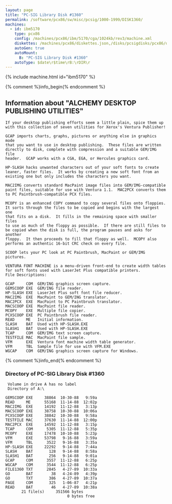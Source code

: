 ```yaml
---
layout: page
title: "PC-SIG Library Disk #1360"
permalink: /software/pcx86/sw/misc/pcsig/1000-1999/DISK1360/
machines:
  - id: ibm5170
    type: pcx86
    config: /machines/pcx86/ibm/5170/cga/1024kb/rev3/machine.xml
    diskettes: /machines/pcx86/diskettes.json,/disks/pcsigdisks/pcx86/diskettes.json
    autoGen: true
    autoMount:
      B: "PC-SIG Library Disk #1360"
    autoType: $date\r$time\rB:\rDIR\r
---
```


{% include machine.html id="ibm5170" %}

{% comment %}info_begin{% endcomment %}

## Information about "ALCHEMY DESKTOP PUBLISHING UTILITIES"

    If your desktop publishing efforts seem a little plain, spice them up
    with this collection of seven utilities for Xerox's Ventura Publisher!
    
    GCAP imports charts, graphs, pictures or anything else in graphics mode
    that you want to use in desktop publishing.  These files are written
    directly to disk, complete with compression and a suitable GEM/IMG file
    header.  GCAP works with a CGA, EGA, or Hercules graphics card.
    
    HP-SLASH hacks unwanted characters out of your soft fonts to create
    leaner, faster files.  It works by creating a new soft font from an
    existing one but only includes the characters you want.
    
    MAC2IMG converts standard MacPaint image files into GEM/IMG-compatible
    paint files, suitable for use with Ventura 1.1.  MAC2PCX converts them
    to PC Paintbrush-compatible PCX files.
    
    MCOPY is an enhanced COPY command to copy several files onto floppies.
    It sorts through the files to be copied and begins with the largest one
    that fits on a disk.  It fills in the remaining space with smaller files
    to use as much of the floppy as possible.  If there are still files to
    be copied when the disk is full, the program pauses and asks for another
    floppy.  It then proceeds to fill that floppy as well.  MCOPY also
    performs an authentic 16-bit CRC check on every file.
    
    SCOOP lets your PC look at PC Paintbrush, MacPaint or GEM/IMG
    pictures.
    
    VENTURA FONT MACHINE is a menu-driven front-end to create width tables
    for soft fonts used with LaserJet Plus compatible printers.
    File Descriptions:
    
    GCAP     COM  GEM/ING graphics screen capture.
    GEMSCOOP EXE  GEM/ING file reader.
    HP-SLASH EXE  LaserJet Plus soft font file reducer.
    MAC2IMG  EXE  MacPaint to GEM/ING translator.
    MAC2PCX  EXE  MacPaint to PC Paintbrush translator.
    MACSCOOP EXE  MacPaint file reader.
    MCOPY    EXE  Multiple file copier.
    PCXSCOOP EXE  PC Paintbrush file reader.
    READ     ME   Initial information.
    SLASH    BAT  Used with HP-SLASH.EXE
    SLASH1   BAT  Used with HP-SLASH.EXE
    TCAP     COM  GEM/IMG text screen capture.
    TESTFILE MAC  MacPaint file sample.
    VFM      EXE  Ventura font machine width table generator.
    VFM      TBL  Sample file for use with VFM.EXE
    WGCAP    COM  GEM/ING graphics screen capture for Windows.
{% comment %}info_end{% endcomment %}


### Directory of PC-SIG Library Disk #1360

     Volume in drive A has no label
     Directory of A:\

    GEMSCOOP EXE     38864  10-30-88   9:59a
    READ     ME      55168  11-14-88  12:02p
    MAC2IMG  EXE     14192  11-12-88   3:13p
    MACSCOOP EXE     38758  10-30-88  10:06a
    PCXSCOOP EXE     38842  10-30-88   9:58a
    TESTFILE MAC     37630  11-14-88  12:00p
    MAC2PCX  EXE     14592  11-12-88   3:15p
    TCAP     COM      5305  11-12-88   5:35p
    MCOPY    EXE     17478  10-10-88   5:23p
    VFM      EXE     53798   9-16-88   3:59a
    VFM      TBL      3522   9-16-88   3:35a
    HP-SLASH EXE     22292   9-14-88   7:44a
    SLASH    BAT       128   9-14-88   8:58a
    SLASH1   BAT       256   9-14-88   9:01a
    GCAP     COM      3557  11-12-88   6:25p
    WGCAP    COM      3544  11-12-88   6:25p
    FILE1360 TXT      2845   4-27-89  10:33a
    GO       BAT        38   4-24-89   4:39p
    GO       TXT       386   4-27-89  10:37a
    PAGE     COM       325   1-06-87   4:21p
    READ     BAT        46   4-27-89  10:38a
           21 file(s)     351566 bytes
                               0 bytes free
